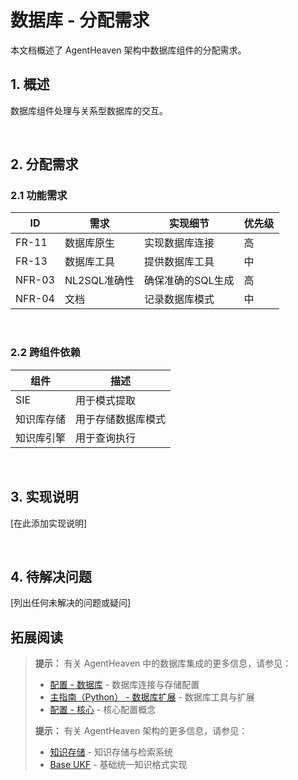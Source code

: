 # 数据库 - 分配需求

本文档概述了 AgentHeaven 架构中数据库组件的分配需求。

## 1. 概述

数据库组件处理与关系型数据库的交互。

<br/>

## 2. 分配需求

### 2.1 功能需求

| ID | 需求 | 实现细节 | 优先级 |
|----|------|----------|--------|
| FR-11 | 数据库原生 | 实现数据库连接 | 高 |
| FR-13 | 数据库工具 | 提供数据库工具 | 中 |
| NFR-03 | NL2SQL准确性 | 确保准确的SQL生成 | 高 |
| NFR-04 | 文档 | 记录数据库模式 | 中 |

<br/>

### 2.2 跨组件依赖

| 组件 | 描述 |
|------|------|
| SIE | 用于模式提取 |
| 知识库存储 | 用于存储数据库模式 |
| 知识库引擎 | 用于查询执行 |

<br/>

## 3. 实现说明

[在此添加实现说明]

<br/>

## 4. 待解决问题

[列出任何未解决的问题或疑问]

## 拓展阅读

> **提示：** 有关 AgentHeaven 中的数据库集成的更多信息，请参见：
> - [配置 - 数据库](../../configuration/database.md) - 数据库连接与存储配置
> - [主指南（Python） - 数据库扩展](../../python-guide/utils/db.md) - 数据库工具与扩展
> - [配置 - 核心](../../configuration/core.md) - 核心配置概念
>
> **提示：** 有关 AgentHeaven 架构的更多信息，请参见：
> - [知识存储](./klstore.md) - 知识存储与检索系统
> - [Base UKF](./base_ukf.md) - 基础统一知识格式实现

<br/>
